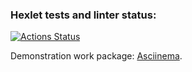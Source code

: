 ### Hexlet tests and linter status:
[![Actions Status](https://github.com/Labauri/frontend-project-46/actions/workflows/hexlet-check.yml/badge.svg)](https://github.com/Labauri/frontend-project-46/actions)


Demonstration work package: [Asciinema](https://asciinema.org/a/rlEaW62fH1pnmfY7tDP9uPuCJ).
